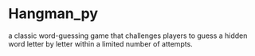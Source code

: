 # Hangman_py
a classic word-guessing game that challenges players to guess a hidden word letter by letter within a limited number of attempts.
